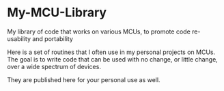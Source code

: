 # My-MCU-Library
My library of code that works on various MCUs, to promote code re-usability and portability

Here is a set of routines that I often use in my personal projects on MCUs. The goal is to write code that can be used with no change, or little change, over a wide spectrum of devices.

They are published here for your personal use as well.
